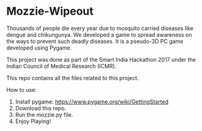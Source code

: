 # Mozzie-Wipeout #

Thousands of people die every year due to mosquito carried diseases like dengue and chikungunya. We developed a game to spread awareness on the ways to prevent such deadly diseases. It is a pseudo-3D PC game developed using Pygame.

This project was done as part of the Smart India Hackathon 2017 under the Indian Council of Medical Research (ICMR).

This repo contains all the files related to this project. 

How to use:
1) Install pygame: https://www.pygame.org/wiki/GettingStarted
2) Download this repo.
3) Run the mozzie.py file.
4) Enjoy Playing!

